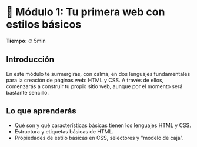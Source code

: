 # 🔷 Módulo 1: Tu primera web con estilos básicos

**Tiempo:** ⏱ 5min

## Introducción

En este módulo te surmergirás, con calma, en dos lenguajes fundamentales para la creación de páginas web: HTML y CSS. A través de ellos, comenzarás a construir tu propio sitio web, aunque por el momento será bastante sencillo.

## Lo que aprenderás

- Qué son y qué características básicas tienen los lenguajes HTML y CSS.
- Estructura y etiquetas básicas de HTML.
- Propiedades de estilo básicas en CSS, selectores y "modelo de caja".

# 
